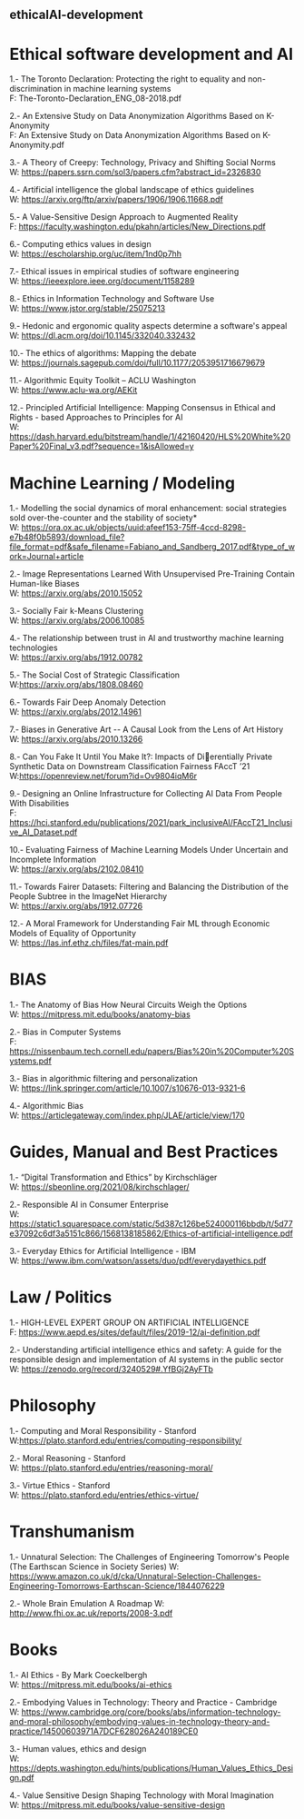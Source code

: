 ## ethicalAI-development
# Ethical software development and AI

1.- The Toronto Declaration: Protecting the right to equality and non-discrimination in machine learning systems
</br>
  F: The-Toronto-Declaration_ENG_08-2018.pdf
  
2.- An Extensive Study on Data Anonymization Algorithms Based on K-Anonymity 
</br>
  F: An Extensive Study on Data Anonymization Algorithms Based on K-Anonymity.pdf

3.- A Theory of Creepy: Technology, Privacy and Shifting Social Norms
</br>
  W: https://papers.ssrn.com/sol3/papers.cfm?abstract_id=2326830
  
4.- Artificial intelligence the global landscape of ethics guidelines
</br>
W: https://arxiv.org/ftp/arxiv/papers/1906/1906.11668.pdf

5.- A Value-Sensitive Design Approach to Augmented Reality
</br>
 F: https://faculty.washington.edu/pkahn/articles/New_Directions.pdf

6.- Computing ethics values in design
</br>
W: https://escholarship.org/uc/item/1nd0p7hh

7.- Ethical issues in empirical studies of software engineering
</br>
W: https://ieeexplore.ieee.org/document/1158289 

8.- Ethics in Information Technology and Software Use
</br>
W: https://www.jstor.org/stable/25075213

9.- Hedonic and ergonomic quality aspects determine a software's appeal
</br>
W: https://dl.acm.org/doi/10.1145/332040.332432

10.- The ethics of algorithms: Mapping the debate
</br>
W: https://journals.sagepub.com/doi/full/10.1177/2053951716679679

11.- Algorithmic Equity Toolkit – ACLU Washington
</br>
W: https://www.aclu-wa.org/AEKit

12.- Principled Artificial Intelligence: Mapping Consensus in Ethical and Rights - based Approaches to Principles for AI 
<br>
W: https://dash.harvard.edu/bitstream/handle/1/42160420/HLS%20White%20Paper%20Final_v3.pdf?sequence=1&isAllowed=y

# Machine Learning / Modeling

1.- Modelling the social dynamics of moral enhancement: social strategies sold over-the-counter and the stability of society*
</br>
W: https://ora.ox.ac.uk/objects/uuid:afeef153-75ff-4ccd-8298-e7b48f0b5893/download_file?file_format=pdf&safe_filename=Fabiano_and_Sandberg_2017.pdf&type_of_work=Journal+article

2.- Image Representations Learned With Unsupervised Pre-Training Contain Human-like Biases
</br>
W: https://arxiv.org/abs/2010.15052

3.- Socially Fair k-Means Clustering
</br>
W: https://arxiv.org/abs/2006.10085

4.- The relationship between trust in AI and trustworthy machine learning technologies
</br>
W: https://arxiv.org/abs/1912.00782

5.- The Social Cost of Strategic Classification
</br>
W:https://arxiv.org/abs/1808.08460

6.- Towards Fair Deep Anomaly Detection
</br>
W: https://arxiv.org/abs/2012.14961
</br>

7.- Biases in Generative Art -- A Causal Look from the Lens of Art History
</br>
W: https://arxiv.org/abs/2010.13266

8.- Can You Fake It Until You Make It?: Impacts of Di￿erentially Private Synthetic Data on Downstream Classification Fairness FAccT ’21
</br>
W:https://openreview.net/forum?id=Ov9804iqM6r

9.- Designing an Online Infrastructure for Collecting AI Data From People With Disabilities
</br>
F: https://hci.stanford.edu/publications/2021/park_inclusiveAI/FAccT21_Inclusive_AI_Dataset.pdf

10.- Evaluating Fairness of Machine Learning Models Under Uncertain and Incomplete Information
</br>
W: https://arxiv.org/abs/2102.08410

11.- Towards Fairer Datasets: Filtering and Balancing the Distribution of the People Subtree in the ImageNet Hierarchy
</br>
W: https://arxiv.org/abs/1912.07726

12.- A Moral Framework for Understanding Fair ML through Economic Models of Equality of Opportunity
<br>
W: https://las.inf.ethz.ch/files/fat-main.pdf

# BIAS

1.- The Anatomy of Bias  How Neural Circuits Weigh the Options 
</br>
W: https://mitpress.mit.edu/books/anatomy-bias

2.- Bias in Computer Systems
</br>
F: https://nissenbaum.tech.cornell.edu/papers/Bias%20in%20Computer%20Systems.pdf

3.- Bias in algorithmic filtering and personalization
</br>
W: https://link.springer.com/article/10.1007/s10676-013-9321-6  

4.-  Algorithmic Bias 
</br>
W: https://articlegateway.com/index.php/JLAE/article/view/170


# Guides, Manual and Best Practices

1.- “Digital Transformation and Ethics” by Kirchschläger
</br>
W: https://sbeonline.org/2021/08/kirchschlager/
  
2.- Responsible AI in Consumer Enterprise
</br>
W: https://static1.squarespace.com/static/5d387c126be524000116bbdb/t/5d77e37092c6df3a5151c866/1568138185862/Ethics-of-artificial-intelligence.pdf

3.- Everyday Ethics for Artificial Intelligence - IBM
</br>
W: https://www.ibm.com/watson/assets/duo/pdf/everydayethics.pdf


# Law / Politics

1.- HIGH-LEVEL EXPERT GROUP ON ARTIFICIAL INTELLIGENCE
</br>
  F: https://www.aepd.es/sites/default/files/2019-12/ai-definition.pdf
  
2.- Understanding artificial intelligence ethics and safety: A guide for the responsible design and implementation of AI systems in the public sector
</br>
W: https://zenodo.org/record/3240529#.YfBGj2AyFTb


# Philosophy

1.- Computing and Moral Responsibility - Stanford
</br>
  W:https://plato.stanford.edu/entries/computing-responsibility/
  
2.- Moral Reasoning - Stanford
</br>
W: https://plato.stanford.edu/entries/reasoning-moral/


3.- Virtue Ethics - Stanford
</br>
W: https://plato.stanford.edu/entries/ethics-virtue/


# Transhumanism

1.- Unnatural Selection: The Challenges of Engineering Tomorrow's People (The Earthscan Science in Society Series) 
W: https://www.amazon.co.uk/d/cka/Unnatural-Selection-Challenges-Engineering-Tomorrows-Earthscan-Science/1844076229

2.- Whole Brain Emulation A Roadmap
W: http://www.fhi.ox.ac.uk/reports/2008-3.pdf



# Books
  
1.- AI Ethics - By Mark Coeckelbergh
</br>
  W: https://mitpress.mit.edu/books/ai-ethics
  
2.- Embodying Values in Technology: Theory and Practice - Cambridge
</br>
  W: https://www.cambridge.org/core/books/abs/information-technology-and-moral-philosophy/embodying-values-in-technology-theory-and-practice/14500603971A7DCF628026A240189CE0
  
3.- Human values, ethics and design
</br>
W: https://depts.washington.edu/hints/publications/Human_Values_Ethics_Design.pdf

4.-  Value Sensitive Design Shaping Technology with Moral Imagination 
</br>
W: https://mitpress.mit.edu/books/value-sensitive-design
